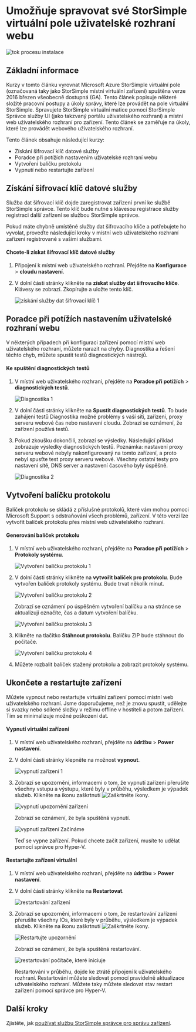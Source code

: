 <properties 
   pageTitle="Virtuální pole StorSimple web správy uživatelského rozhraní | Microsoft Azure"
   description="Popisuje, jak provádět základní zařízení úlohy správy prostřednictvím virtuální pole StorSimple webu uživatelského rozhraní."
   services="storsimple"
   documentationCenter="NA"
   authors="alkohli"
   manager="carmonm"
   editor="" />
<tags 
   ms.service="storsimple"
   ms.devlang="NA"
   ms.topic="article"
   ms.tgt_pltfrm="NA"
   ms.workload="TBD"
   ms.date="04/07/2016"
   ms.author="alkohli" />

# <a name="use-the-web-ui-to-administer-your-storsimple-virtual-array"></a>Umožňuje spravovat své StorSimple virtuální pole uživatelské rozhraní webu

![tok procesu instalace](./media/storsimple-ova-web-ui-admin/manage4.png)

## <a name="overview"></a>Základní informace

Kurzy v tomto článku vyrovnat Microsoft Azure StorSimple virtuální pole (označovaná taky jako StorSimple místní virtuální zařízení) spuštěna verze 2016 březen všeobecně dostupná (GA). Tento článek popisuje některé složité pracovní postupy a úkoly správy, které lze provádět na pole virtuální StorSimple. Spravujete StorSimple virtuální matice pomocí StorSimple Správce služby UI (jako takzvaný portálu uživatelského rozhraní) a místní web uživatelského rozhraní pro zařízení. Tento článek se zaměřuje na úkoly, které lze provádět webového uživatelského rozhraní.

Tento článek obsahuje následující kurzy:

- Získání šifrovací klíč datové služby
- Poradce při potížích nastavením uživatelské rozhraní webu
- Vytvoření balíčku protokolu
- Vypnutí nebo restartujte zařízení

## <a name="get-the-service-data-encryption-key"></a>Získání šifrovací klíč datové služby

Služba dat šifrovací klíč dojde zaregistrovat zařízení první ke službě StorSimple správce. Tento klíč bude nutné s klávesou registrace služby registraci další zařízení se službou StorSimple správce.

Pokud máte chybně umístěné služby dat šifrovacího klíče a potřebujete ho vyvolat, proveďte následující kroky v místní web uživatelského rozhraní zařízení registrované s vašimi službami.

#### <a name="to-get-the-service-data-encryption-key"></a>Chcete-li získat šifrovací klíč datové služby

1. Připojení k místní web uživatelského rozhraní. Přejděte na **Konfigurace** > **cloudu nastavení**.
  

2. V dolní části stránky klikněte na **získat služby dat šifrovacího klíče**. Klávesy se zobrazí. Zkopírujte a uložte tento klíč.
    
    ![získání služby dat šifrovací klíč 1](./media/storsimple-ova-web-ui-admin/image27.png)
   


## <a name="troubleshoot-web-ui-setup-errors"></a>Poradce při potížích nastavením uživatelské rozhraní webu

V některých případech při konfiguraci zařízení pomocí místní web uživatelského rozhraní, můžete narazit na chyby. Diagnostika a řešení těchto chyb, můžete spustit testů diagnostických nástrojů.

#### <a name="to-run-the-diagnostic-tests"></a>Ke spuštění diagnostických testů

1. V místní web uživatelského rozhraní, přejděte na **Poradce při potížích** > **diagnostických testů**.

    ![Diagnostika 1](./media/storsimple-ova-web-ui-admin/image29.png)

2. V dolní části stránky klikněte na **Spustit diagnostických testů**. To bude zahájení testů Diagnostika možné problémy s vaší síti, zařízení, proxy serveru webové čas nebo nastavení cloudu. Zobrazí se oznámení, že zařízení používá testů.

3. Pokud zkoušku dokončili, zobrazí se výsledky. Následující příklad zobrazuje výsledky diagnostických testů. Poznámka: nastavení proxy serveru webové nebyly nakonfigurovaný na tomto zařízení, a proto nebyl spusťte test proxy serveru webové. Všechny ostatní testy pro nastavení sítě, DNS server a nastavení časového byly úspěšně.

    ![Diagnostika 2](./media/storsimple-ova-web-ui-admin/image30.png)

## <a name="generate-a-log-package"></a>Vytvoření balíčku protokolu

Balíček protokolu se skládá z příslušné protokolů, které vám mohou pomoci Microsoft Support s odstraňování všech problémů, zařízení. V této verzi lze vytvořit balíček protokolu přes místní web uživatelského rozhraní.

#### <a name="to-generate-the-log-package"></a>Generování balíček protokolu

1. V místní web uživatelského rozhraní, přejděte na **Poradce při potížích** > **Protokoly systému**.

    ![Vytvoření balíčku protokolu 1](./media/storsimple-ova-web-ui-admin/image31.png)

2. V dolní části stránky klikněte na **vytvořit balíček pro protokolu**. Bude vytvořen balíček protokoly systému. Bude trvat několik minut.

    ![Vytvoření balíčku protokolu 2](./media/storsimple-ova-web-ui-admin/image32.png)

    Zobrazí se oznámení po úspěšném vytvoření balíčku a na stránce se aktualizují označíte, čas a datum vytvoření balíčku.

    ![Vytvoření balíčku protokolu 3](./media/storsimple-ova-web-ui-admin/image33.png)

3. Klikněte na tlačítko **Stáhnout protokolu**. Balíčku ZIP bude stáhnout do počítače.

    ![Vytvoření balíčku protokolu 4](./media/storsimple-ova-web-ui-admin/image34.png)

4. Můžete rozbalit balíček stažený protokolu a zobrazit protokoly systému.

## <a name="shut-down-and-restart-your-device"></a>Ukončete a restartujte zařízení

Můžete vypnout nebo restartujte virtuální zařízení pomocí místní web uživatelského rozhraní. Jsme doporučujeme, než je znovu spustit, udělejte si svazky nebo sdílené složky v režimu offline v hostiteli a potom zařízení. Tím se minimalizuje možné poškození dat. 

#### <a name="to-shut-down-your-virtual-device"></a>Vypnutí virtuální zařízení

1. V místní web uživatelského rozhraní, přejděte na **údržbu** > **Power nastavení**.

2. V dolní části stránky klepněte na možnost **vypnout**.

    ![vypnutí zařízení 1](./media/storsimple-ova-web-ui-admin/image36.png)

3. Zobrazí se upozornění, informacemi o tom, že vypnutí zařízení přerušíte všechny vstupu a výstupu, které byly v průběhu, výsledkem je výpadek služeb. Klikněte na ikonu zaškrtnutí ![Zaškrtněte ikony](./media/storsimple-ova-web-ui-admin/image3.png).

    ![vypnutí upozornění zařízení](./media/storsimple-ova-web-ui-admin/image37.png)

    Zobrazí se oznámení, že byla spuštěná vypnutí.

    ![vypnutí zařízení Začínáme](./media/storsimple-ova-web-ui-admin/image38.png)

    Teď se vypne zařízení. Pokud chcete začít zařízení, musíte to udělat pomocí správce pro Hyper-V.

#### <a name="to-restart-your-virtual-device"></a>Restartujte zařízení virtuální

1. V místní web uživatelského rozhraní, přejděte na **údržbu** > **Power nastavení**.

2. V dolní části stránky klikněte na **Restartovat**.

    ![restartování zařízení](./media/storsimple-ova-web-ui-admin/image36.png)

3. Zobrazí se upozornění, informacemi o tom, že restartování zařízení přerušíte všechny IOs, které byly v průběhu, výsledkem je výpadek služeb. Klikněte na ikonu zaškrtnutí ![Zaškrtněte ikony](./media/storsimple-ova-web-ui-admin/image3.png).

    ![Restartujte upozornění](./media/storsimple-ova-web-ui-admin/image37.png)

    Zobrazí se oznámení, že byla spuštěná restartování.

    ![restartování počítače, které iniciuje](./media/storsimple-ova-web-ui-admin/image39.png)

    Restartování v průběhu, dojde ke ztrátě připojení k uživatelského rozhraní. Restartování můžete sledovat pomocí pravidelně aktualizace uživatelského rozhraní. Můžete taky můžete sledovat stav restart zařízení pomocí správce pro Hyper-V.

## <a name="next-steps"></a>Další kroky

Zjistěte, jak [používat službu StorSimple správce pro správu zařízení](storsimple-manager-service-administration.md).

